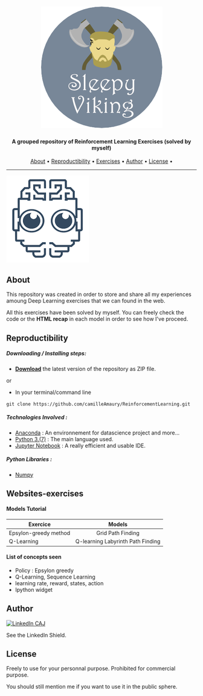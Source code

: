 <h1 align="center">
  <br>
  <a href="https://github.com/camilleAmaury/ReinforcementLearning.git"><img src="/images/sleepyviking.png" alt="Sleepy Viking"></a>
</h1>

<h4 align="center">A grouped repository of Reinforcement Learning Exercises (solved by myself)</h4>

<span align="center"></span>
      
<p align="center">
  <a href="#about">About</a> •
  <a href="#reproductibility">Reproductibility</a> •
  <a href="#websites-exercises">Exercises</a> •
  <a href="#author">Author</a> •
  <a href="#license">License</a> •
</p>

---

[![intro][screen]]()

## About

This repository was created in order to store and share all my experiences amoung Deep Learning exercises that we can found in the web.

All this exercises have been solved by myself. You can freely check the code or the **HTML recap** in each model in order to see how I've proceed.

## Reproductibility

##### Downloading / Installing steps:
* **[Download](https://github.com/camilleAmaury/ReinforcementLearning/archive/master.zip)** the latest version of the repository as ZIP file.

or

* In your terminal/command line
```
git clone https://github.com/camilleAmaury/ReinforcementLearning.git
```

##### Technologies Involved :

* [Anaconda](https://www.anaconda.com/) : An environnement for datascience project and more...
* [Python 3.(7)](https://www.python.org/) : The main language used.
* [Jupyter Notebook](https://jupyter.org/) : A really efficient and usable IDE.

##### Python Libraries :

* [Numpy](https://numpy.org/)

## Websites-exercises

#### Models Tutorial

|    Exercice                 |      Models         |
| -------------------------- | :----------------:  |
| Epsylon-greedy method      | Grid Path Finding |
| Q-Learning       | Q-learning Labyrinth Path Finding |


#### List of concepts seen

* Policy : Epsylon greedy
* Q-Learning, Sequence Learning
* learning rate, reward, states, action
* Ipython widget

## Author

[![LinkedIn CAJ][linkedin-shield]][linkedin-url-1]


See the LinkedIn Shield.

## License

Freely to use for your personnal purpose. Prohibited for commercial purpose.

You should still mention me if you want to use it in the public sphere.


[linkedin-shield]: https://img.shields.io/badge/-LinkedIn-black.svg?style=flat-square&logo=linkedin&colorB=555
[linkedin-url-1]: https://www.linkedin.com/in/camille-amaury-juge/
[screen]: images/robot.png